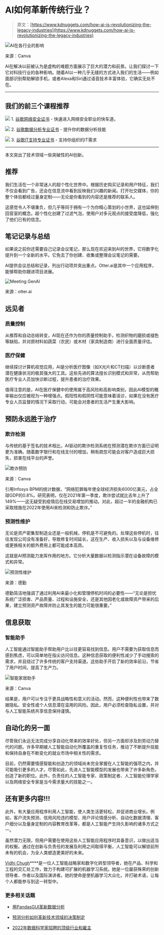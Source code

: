# AI如何革新传统行业？

> 原文：[https://www.kdnuggets.com/how-ai-is-revolutionizing-the-legacy-industries](https://www.kdnuggets.com/how-ai-is-revolutionizing-the-legacy-industries)

![AI在各行业的影响](../Images/d5784134ae46244382d5934bb6f5f500.png)

来源：Canva

AI在解决以前被认为是虚构的难题方面展示了巨大的潜力和前景。让我们探讨一下它对科技行业的各种影响。随着AI以一种几乎无缝的方式进入我们的生活——例如面部识别帮助解锁手机，或者Alexa和Siri通过语音技术丰富体验，它确实无处不在。

* * *

## 我们的前三个课程推荐

![](../Images/0244c01ba9267c002ef39d4907e0b8fb.png) 1\. [谷歌网络安全证书](https://www.kdnuggets.com/google-cybersecurity) - 快速进入网络安全职业的快车道。

![](../Images/e225c49c3c91745821c8c0368bf04711.png) 2\. [谷歌数据分析专业证书](https://www.kdnuggets.com/google-data-analytics) - 提升你的数据分析技能

![](../Images/0244c01ba9267c002ef39d4907e0b8fb.png) 3\. [谷歌IT支持专业证书](https://www.kdnuggets.com/google-itsupport) - 支持你组织的IT需求

* * *

本文突出了技术领域一些突破性的AI创新。

## 推荐

我们生活在一个非常迷人的超个性化世界中。根据历史购买记录和用户特征，我们不仅会看到广告，还会在信息流中看到反映我们兴趣的新闻。打开社交媒体，你的整个体验都经过量身定制——无论是你看到的内容还是推荐的联系人。

这感觉令人不堪重负，但几乎等同于拥有一个为你精心策划的小世界，这也延伸到回音室的概念。超个性化创建了过滤气泡，使用户对多元观点的接受度降低，强化了他们已有的信念。

## 笔记记录与总结

如果说之前你还需要自己记录会议笔记，那么现在欢迎来到AI的世界，它将数字化提升到一个全新的水平。它免去了你创建、收集或整理会议笔记的需要。

AI提供会议总结和记录，列出行动项并突出重点。Otter.ai是其中一个应用程序，能够帮助你跟进项目进展。

![Meeting GenAI](../Images/b66a595af7bf52384befed8b398022b8.png)

来源：otter.ai

## 远见者

### 质量控制

从推荐和自动总结转变，AI现在还作为你的质量控制助手，检测织物的磨损或褪色等缺陷，并对原材料如蔬菜（农民）或木材（家具制造商）进行全面质量评估。

### 医疗保健

继续探讨计算机视觉应用，AI是分析医疗图像（如X光片和CT扫描）以诊断患者潜在健康状况的极其强大的工具。这些先进的算法擅长识别模式和异常，从而帮助医疗专业人员加快诊断过程，提升患者的治疗效果。

值得注意的是，AI在医疗保健中的使用属于高风险和高影响类别，因此AI模型的概率输出仅应被视为一种增强点。假阳性和假阴性可能意味着误诊，如果在没有医疗专业人员监督的情况下采取行动，可能会对患者的生活产生重大影响。

## 预防永远胜于治疗

### 欺诈检测

与传统的基于签名的技术相比，AI驱动的欺诈检测系统在预测潜在欺诈方面已证明更为准确。随着数字银行和在线支付的增加，稍有疏忽可能会对客户造成巨大损失，损害在线平台的声誉。

![欺诈预防](../Images/2c63ae73745036ac681312ba4d7db914.png)

来源：Canva

引用Infosys BPM的统计数据，“网络犯罪每年使全球经济损失6000亿美元，占全球GDP的0.8%。研究表明，仅在2021年第一季度，欺诈尝试就比去年上升了149%——这无疑受到疫情后在线交易增加的推动。对此，超过一半的金融机构已采取措施在2022年使用AI来检测和防止欺诈。”

### 预测性维护

无论是资产密集型制造业还是一般机械，停机是不可避免的。处理这些停机时，往往发现公司没有准备好，导致修复时间延长，这在生产、收入损失以及与设备维修或更换相关的额外费用上都可能成本高昂。

这就是AI预测能力发挥作用的地方。它分析大量数据以检测指示潜在设备故障的模式和异常。

![预测性维护](../Images/44dafd75e5911f12f8016779cdfd7dc4.png)

来源：德勤

德勤简洁地强调了通过利用AI来最小化和管理停机时间的必要性——“无论是担忧系统广泛损害、产品质量、过程和设施安全，还是其他因老化或故障资产带来的后果，建立预测资产故障并防止其发生的能力可能很重要。”

## 信息获取

### 智能助手

人工智能通过智能助手帮助用户比以往更容易找到信息。用户不需要为获取信息而感到焦虑，可以简单地在指尖访问信息。这种信息获取的便利性减少了手动搜索的需求，并且绕过了许多传统的客户支持渠道。这些助手开启了新的效率前沿，节省了用户时间，提高了生产力。

![智能家居助手](../Images/59ca7fe17d619e16e2a36b01d7d0ee84.png)

来源：Canva

结果是，用户可以专注于更具战略性和意义的活动。然而，这种便利性也带来了数据隐私、安全性或个人信息潜在滥用的风险。因此，用户必须检查隐私设置，并对与人工智能系统共享信息保持谨慎。

## 自动化的另一面

尽管我们永远无法完成分享自动化带来的效率好处，但另一方面却涉及到劳动力替代的问题。许多早期被人工智能自动化所覆盖的重复性任务，推动了不断提升技能和保持自身在不断变化的就业市场中相关性的需求。

目前，仍然需要情感智能和创造力的领域尚未完全掌握在人工智能的强项之内，并可能吸引更多的人才。尽管如此，先进人工智能模型的发展也带来了许多新角色，创造了新的职位。此外，负责任的人工智能专家、政策制定者、人工智能伦理学家以及网络安全专家是当今需求量大的技能之一。

## 还有更多内容!!!

此外，有大量应用程序利用人工智能，使人类生活更轻松，并促进商业增长。例如，客户流失预测、信用风险违约模型、用户评论情感分析、自动化数据清理、客户细分以及量身定制的内容教育改革等，都是人工智能产生持久影响的诸多方式之一。

虽然潜力无限，但用户需要在使用这些人工智能应用程序时具备意识，以做出适当的权衡。通过在创新与负责任的发展及利用之间取得平衡，人工智能可以解锁前所未有的机会，为全人类塑造更美好的未来。

**[](https://vidhi-chugh.medium.com/)**[Vidhi Chugh](https://vidhi-chugh.medium.com/)****是一位人工智能战略家和数字化转型领导者，她在产品、科学和工程的交汇处工作，致力于构建可扩展的机器学习系统。她是一位屡获殊荣的创新领导者、作者以及国际演讲者。她的使命是使机器学习大众化，并打破术语，让每个人都能参与到这一转型中。

### 更多相关话题

+   [用PandasGUI革新数据分析](https://www.kdnuggets.com/2023/06/revolutionizing-data-analysis-pandasgui.html)

+   [预测分析如何革新技术领域的决策制定](https://www.kdnuggets.com/how-predictive-analytics-is-revolutionizing-decisionmaking-in-tech)

+   [2022年数据科学家招聘的顶级行业和雇主](https://www.kdnuggets.com/2022/06/top-industries-employers-hiring-data-scientists-2022.html)
